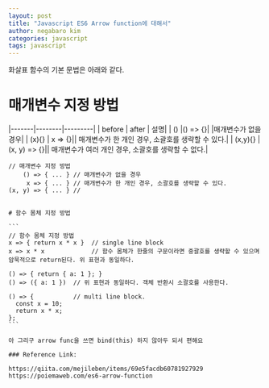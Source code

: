 ```yaml
---
layout: post
title: "Javascript ES6 Arrow function에 대해서"
author: negabaro kim
categories: javascript
tags: javascript
---
```


화살표 함수의 기본 문법은 아래와 같다.

# 매개변수 지정 방법

|-------|--------|---------|
| before | after | 설명|
| () |() => {}| |매개변수가 없을 경우|
| (x){} | x => {}|| 매개변수가 한 개인 경우, 소괄호를 생략할 수 있다.|
| (x,y){} | (x, y) => {}|| 매개변수가 여러 개인 경우, 소괄호를 생략할 수 없다.|

```
// 매개변수 지정 방법
    () => { ... } // 매개변수가 없을 경우
     x => { ... } // 매개변수가 한 개인 경우, 소괄호를 생략할 수 있다.
(x, y) => { ... } //
```

````

# 함수 몸체 지정 방법

```
// 함수 몸체 지정 방법
x => { return x * x }  // single line block
x => x * x             // 함수 몸체가 한줄의 구문이라면 중괄호를 생략할 수 있으며 암묵적으로 return된다. 위 표현과 동일하다.

() => { return { a: 1 }; }
() => ({ a: 1 })  // 위 표현과 동일하다. 객체 반환시 소괄호를 사용한다.

() => {           // multi line block.
  const x = 10;
  return x * x;
};
```

아 그리구 arrow func을 쓰면 bind(this) 하지 않아두 되서 편해요

### Reference Link:

https://qiita.com/mejileben/items/69e5facdb60781927929
https://poiemaweb.com/es6-arrow-function
````
